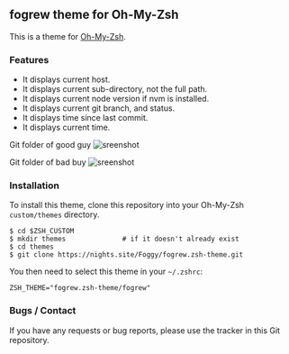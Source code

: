 ## fogrew theme for Oh-My-Zsh

This is a theme for [Oh-My-Zsh](https://github.com/robbyrussell/oh-my-zsh).

### Features
* It displays current host.
* It displays current sub-directory, not the full path.
* It displays current node version if nvm is installed.
* It displays current git branch, and status.
* It displays time since last commit.
* It displays current time.

Git folder of good guy
![sreenshot](https://gurylev.com/i/5a7de928a4.jpg)

Git folder of bad buy
![sreenshot](https://gurylev.com/i/koco7z2x8d.jpg)

### Installation

To install this theme, clone this repository into your Oh-My-Zsh `custom/themes`
directory.

    $ cd $ZSH_CUSTOM
    $ mkdir themes              # if it doesn't already exist
    $ cd themes
    $ git clone https://nights.site/Foggy/fogrew.zsh-theme.git

You then need to select this theme in your `~/.zshrc`:

    ZSH_THEME="fogrew.zsh-theme/fogrew"

### Bugs / Contact

If you have any requests or bug reports, please use the tracker in this Git
repository.